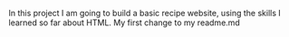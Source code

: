 In this project I am going to build a basic recipe website, using the skills I learned so far 
about HTML. My first change to my readme.md